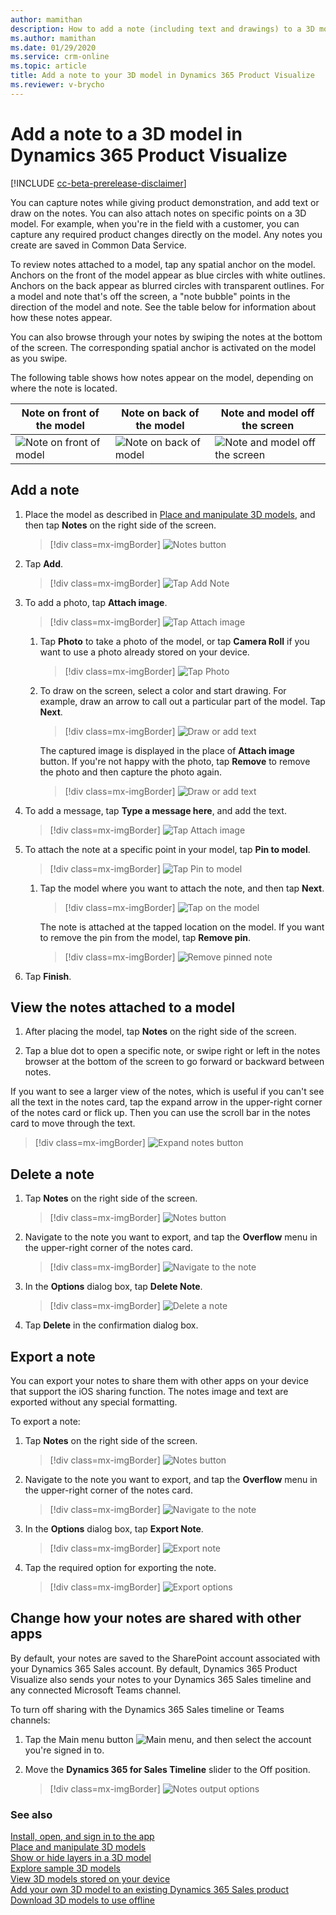 ```yaml
---
author: mamithan
description: How to add a note (including text and drawings) to a 3D model in Dynamics 365 Product Visualize
ms.author: mamithan
ms.date: 01/29/2020
ms.service: crm-online
ms.topic: article
title: Add a note to your 3D model in Dynamics 365 Product Visualize
ms.reviewer: v-brycho
---
```


# Add a note to a 3D model in Dynamics 365 Product Visualize

[!INCLUDE [cc-beta-prerelease-disclaimer](../includes/cc-beta-prerelease-disclaimer.md)]

You can capture notes while giving product demonstration, and add text or draw on the notes. You can also attach notes on specific points on a 3D model. For example, when you're in the field with a customer, you can capture any required product changes directly on the model. Any notes you create are saved in Common Data Service.

To review notes attached to a model, tap any spatial anchor on the model. Anchors on the front of the model appear as blue circles with white outlines. Anchors on the back appear as blurred circles with transparent outlines. For a model and note that's off the screen, a "note bubble" points in the direction of the model and note. See the table below for information about how these notes appear.

You can also browse through your notes by swiping the notes at the bottom of the screen. The corresponding spatial anchor is activated on the model as you swipe.

The following table shows how notes appear on the model, depending on where the note is located.

|Note on front of the model|Note on back of the model|Note and model off the screen|
|-------------------------------------|-------------------------------------------|-----------------------------------------|
|![Note on front of model](media/front-note.PNG "Note on front of the model")|![Note on back of model](media/back-note.PNG "Note on back of the model")|![Note and model off the screen](media/off-screen-note.PNG "Note and model off the screen")|

## Add a note

1.	Place the model as described in [Place and manipulate 3D models](manipulate-models.md), and then tap **Notes** on the right side of the screen.

    > [!div class=mx-imgBorder]
    > ![Notes button](media/notes-button.png "Notes button")

2. Tap **Add**.

    > [!div class=mx-imgBorder]
    > ![Tap Add Note](media/add-note.png "Tap Add Note")

3. To add a photo, tap **Attach image**.

    > [!div class=mx-imgBorder]
    > ![Tap Attach image](media/attach-image.png "Tap Attach image")

    1. Tap **Photo** to take a photo of the model, or tap **Camera Roll** if you want to use a photo already stored on your device.

        > [!div class=mx-imgBorder]
        > ![Tap Photo](media/camera-roll.png "Tap Capture")

    2. To draw on the screen, select a color and start drawing. For example, draw an arrow to call out a particular part of the model. Tap **Next**.

        > [!div class=mx-imgBorder]
        > ![Draw or add text](media/draw-add-text.png "Draw or add text")

        The captured image is displayed in the place of **Attach image** button. If you're not happy with the photo, tap **Remove** to remove the photo and then capture the photo again.

        > [!div class=mx-imgBorder]
        > ![Draw or add text](media/note-image-added.png "Draw or add text")
         
4. To add a message, tap **Type a message here**, and add the text.

    > [!div class=mx-imgBorder]
    > ![Tap Attach image](media/note-text.png "Tap Attach image")

5. To attach the note at a specific point in your model, tap **Pin to model**.

    > [!div class=mx-imgBorder]
    > ![Tap Pin to model](media/pin-to-model.png "Tap Pin to model")

    1. Tap the model where you want to attach the note, and then tap **Next**.
 
        > [!div class=mx-imgBorder]
        > ![Tap on the model](media/tap-on-product.png "Tap on the model")

        The note is attached at the tapped location on the model. If you want to remove the pin from the model, tap **Remove pin**.

        > [!div class=mx-imgBorder]
        > ![Remove pinned note](media/pin-added.png "Remove pinned note")

6. Tap **Finish**.
      

## View the notes attached to a model

1.	After placing the model, tap **Notes** on the right side of the screen.

2.	Tap a blue dot to open a specific note, or swipe right or left in the notes browser at the bottom of the screen to go forward or backward between notes.

If you want to see a larger view of the notes, which is useful if you can't see all the text in the notes card, tap the expand arrow in the upper-right corner of the notes card or flick up. Then you can use the scroll bar in the notes card to move through the text.

> [!div class=mx-imgBorder]
> ![Expand notes button](media/expand-notes.png "Expand notes button")
     
## Delete a note

1.	Tap **Notes** on the right side of the screen.

    > [!div class=mx-imgBorder]
    > ![Notes button](media/notes-button.png "Notes button")

2.	Navigate to the note you want to export, and tap the **Overflow** menu in the upper-right corner of the notes card.

    > [!div class=mx-imgBorder]
    > ![Navigate to the note](media/note-1.png "Navigate to the note")

3.	In the **Options** dialog box, tap **Delete Note**.

    > [!div class=mx-imgBorder]
    > ![Delete a note](media/delete-note.png "Delete a note")

4. Tap **Delete** in the confirmation dialog box.
  
## Export a note

You can export your notes to share them with other apps on your device that support the iOS sharing function. The notes image and text are exported without any special formatting.

To export a note:

1.	Tap **Notes** on the right side of the screen.

    > [!div class=mx-imgBorder]
    > ![Notes button](media/notes-button.png "Notes button")

2.	Navigate to the note you want to export, and tap the **Overflow** menu in the upper-right corner of the notes card.

    > [!div class=mx-imgBorder]
    > ![Navigate to the note](media/note.png "Navigate to the note")

3.	In the **Options** dialog box, tap **Export Note**.

    > [!div class=mx-imgBorder]
    > ![Export note](media/export-note.png "Export note")

4. Tap the required option for exporting the note.

    > [!div class=mx-imgBorder]
    > ![Export options](media/export-options.png "Export options")

## Change how your notes are shared with other apps

By default, your notes are saved to the SharePoint account associated with your Dynamics 365 Sales account. By default, Dynamics 365 Product Visualize also sends your notes to your Dynamics 365 Sales timeline and any connected Microsoft Teams channel.

To turn off sharing with the Dynamics 365 Sales timeline or Teams channels:

1. Tap the Main menu button ![Main menu](media/hamburger-icon.png "Main menu button"), and then select the account you're signed in to.  

2. Move the **Dynamics 365 for Sales Timeline** slider to the Off position.

   > [!div class=mx-imgBorder]
   > ![Notes output options](media/note-output-options.png "Notes output options")

### See also

[Install, open, and sign in to the app](sign-in.md)<br>
[Place and manipulate 3D models](manipulate-models.md)<br>
[Show or hide layers in a 3D model](layers.md)<br>
[Explore sample 3D models](explore-samples.md)<br>
[View 3D models stored on your device](browse-models.md)<br>
[Add your own 3D model to an existing Dynamics 365 Sales product](add-model.md)<br>
[Download 3D models to use offline](download-models.md)
